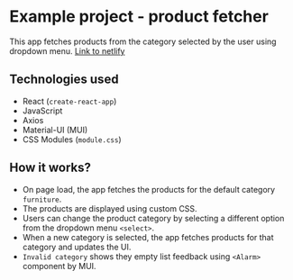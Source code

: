 # Example project - product fetcher
This app fetches products from the category selected by the user using dropdown menu.
[Link to netlify](https://main--regal-kitsune-f0284c.netlify.app/)
## Technologies used
* React (```create-react-app```)
* JavaScript
* Axios
* Material-UI (MUI)
* CSS Modules (```module.css```)

## How it works?
* On page load, the app fetches the products for the default category ```furniture```.
* The products are displayed using custom CSS.
* Users can change the product category by selecting a different option from the dropdown menu ```<select>```.
* When a new category is selected, the app fetches products for that category and updates the UI.
* ```Invalid category``` shows they empty list feedback using ```<Alarm>``` component by MUI.

  



